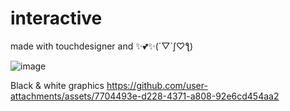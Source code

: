 # interactive
made with touchdesigner and ✨💕✨(´▽`ʃ♡ƪ)

![image](https://github.com/user-attachments/assets/c34bf2c5-71a2-4b7b-93d3-9450c8f1e5c6)


Black & white graphics
https://github.com/user-attachments/assets/7704493e-d228-4371-a808-92e6cd454aa2

